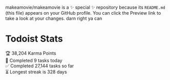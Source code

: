 makeamovie/makeamovie is a ✨ special ✨ repository because its `README.md` (this file) appears on your GitHub profile.
You can click the Preview link to take a look at your changes. darn right ya can

# Todoist Stats

<!-- TODO-IST:START -->
🏆  38,204 Karma Points           
🌸  Completed 9 tasks today           
✅  Completed 27,144 tasks so far           
⏳  Longest streak is 328 days
<!-- TODO-IST:END -->